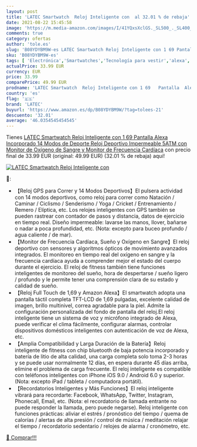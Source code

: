 ```yaml
---
layout: post
title: 'LATEC Smartwatch  Reloj Inteligente con  al 32.01 % de rebaja'
date: 2021-08-22 15:45:58
image: 'https://m.media-amazon.com/images/I/41YQxsXclGS._SL500_._SL400_.jpg'
comments: true
category: ofertas
author: 'tole.es'
slug: 'B08YDYBM9W-es LATEC Smartwatch Reloj Inteligente con 1 69 Pantalla Alexa...'
sku: 'B08YDYBM9W-es'
tags: [ 'Electrónica','Smartwatches','Tecnología para vestir','alexa','latec', ]
actualPrice: 33.99 EUR
currency: EUR
price: 33.99
comparePrice: 49.99 EUR
prodname: 'LATEC Smartwatch  Reloj Inteligente con 1 69   Pantalla  Alexa Incorporado  14 Modos de Deporte  Reloj Deportivo Impermeable 5ATM con Monitor de Oxígeno de Sangre y Monitor de Frecuencia Cardíaca'
country: 'es'
flag: '🇪🇸'
brand: 'LATEC'
buyurl: 'https://www.amazon.es/dp/B08YDYBM9W/?tag=tolees-21'
descuento: '32.01'
average: '46.0354545454545'
---
```


Tienes [LATEC Smartwatch  Reloj Inteligente con 1 69   Pantalla  Alexa Incorporado  14 Modos de Deporte  Reloj Deportivo Impermeable 5ATM con Monitor de Oxígeno de Sangre y Monitor de Frecuencia Cardíaca](https://www.amazon.es/dp/B08YDYBM9W/?tag=tolees-21) con precio final de  33.99 EUR (original: 49.99 EUR) (32.01 %  de rebaja) aqui!

[![LATEC Smartwatch  Reloj Inteligente con ](https://m.media-amazon.com/images/I/41YQxsXclGS._SL500_._SL400_.jpg)](https://www.amazon.es/dp/B08YDYBM9W/?tag=tolees-21)

🔎:

- 【Reloj GPS para Correr y 14 Modos Deportivos】El pulsera actividad con 14 modos deportivos, como reloj para correr como Natación / Caminar / Ciclismo / Senderismo / Yoga / Cricket / Entrenamiento / Remero / Elíptica, etc. Los relojes inteligentes con GPS también se pueden rastrear con contador de pasos y distancia, datos de ejercicio en tiempo real. Diseño impermeable: lavarse las manos, llover, bañarse o nadar a poca profundidad, etc. (Nota: excepto para buceo profundo / agua caliente / de mar).
- 【Monitor de Frecuencia Cardíaca, Sueño y Oxígeno en Sangre】El reloj deportivo con sensores y algoritmos ópticos de movimiento avanzados integrados. El monitoreo en tiempo real del oxígeno en sangre y la frecuencia cardíaca ayuda a comprender mejor el estado del cuerpo durante el ejercicio. El reloj de fitness también tiene funciones inteligentes de monitoreo del sueño, hora de despertarse / sueño ligero / profundo y le permite tener una comprensión clara de su estado y calidad de sueño.
- 【Reloj Full Touch de 1,69  y Amazon Alexa】El smartwatch adopta una pantalla táctil completa TFT-LCD de 1,69 pulgadas, excelente calidad de imagen, brillo multinivel, correa agradable para la piel. Admite la configuración personalizada del fondo de pantalla del reloj.El reloj inteligente tiene un sistema de voz y micrófono integrado de Alexa, puede verificar el clima fácilmente, configurar alarmas, controlar dispositivos domésticos inteligentes con autenticación de voz de Alexa, etc.
- 【Amplia Compatibilidad y Larga Duración de la Batería】Reloj inteligente de fitness con chip bluetooth de baja potencia incorporado y batería de litio de alta calidad, una carga completa solo toma 2-3 horas y se puede usar normalmente 12 días, en espera durante 45 días arriba, elimine el problema de carga frecuente. El reloj inteligente es compatible con teléfonos inteligentes con iPhone iOS 9.0 / Android 6.0 y superior. (Nota: excepto iPad / tableta / computadora portátil).
- 【Recordatorios Inteligentes y Más Funciones】El reloj inteligente vibrará para recordarte: Facebook, WhatsApp, Twitter, Instagram, Phonecall, Email, etc. (Nota: el recordatorio de llamada entrante no puede responder la llamada, pero puede negarse). Reloj inteligente con funciones prácticas: aliviar el estrés / pronóstico del tiempo / quema de calorías / alertas de alta presión / control de música / meditación relajar el tiempo / recordatorio sedentario / relojes de alarma / cronómetro, etc.

[🛒 Comprar!!!](https://www.amazon.es/dp/B08YDYBM9W/?tag=tolees-21)
